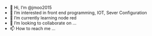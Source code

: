 - 👋 Hi, I’m @jmoo2015
- 👀 I’m interested in front end programming, IOT, Sever Configuration
- 🌱 I’m currently learning node red
- 💞️ I’m looking to collaborate on ...
- 📫 How to reach me ...

<!---
jmoo2015/jmoo2015 is a ✨ special ✨ repository because its `README.md` (this file) appears on your GitHub profile.
You can click the Preview link to take a look at your changes.
--->
